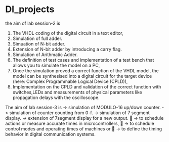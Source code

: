 # DI_projects

the aim of lab session-2 is 
  1. The VHDL coding of the digital circuit in a text editor,
  2. Simulation of full adder.
  3. Simuation of N-bit adder.
  4. Extension of N-bit adder by introducing a carry flag.
  5. Simulation of Arithmatic Adder.
  6. The definition of test cases and implementation of a test
      bench that allows you to simulate the model on a PC,
  7. Once the simulation proved a correct function of the VHDL model,
      the model can be synthesised into a digital circuit for the target device
     (here: Complex Programmable Logical Device (CPLD)),
  8. Implementation on the CPLD and validation of the correct function with
     switches,LEDs and measurements of physical parameters like propagation delays with the oscilloscope.

     
The aim of lab session-3 is 
  -> simulation of MODULO-16 up/down counter.
  -> simulation of counter counting from 0-f.
  -> simulation of 7 segment display.
  -> extension of 7segment display for a new output.
 -> to schedule actions or measure accurate times in microcontrollers,
 -> to schedule control modes and operating times of machines or
 -> to define the timing behavior in digital communication systems.
